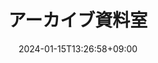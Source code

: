---
weight: 40
title: "アーカイブ資料室"
description: "作成者が過去の講演で使用・紹介したプロンプト"
icon: "Archive"
date: "2024-01-15T13:26:58+09:00"
lastmod: "2024-01-15T13:26:58+09:00"
draft: false
toc: true
---